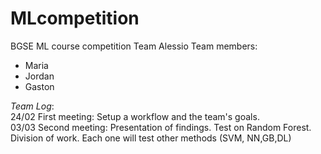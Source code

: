 # MLcompetition
BGSE ML course competition
Team Alessio
Team members:
* Maria
* Jordan
* Gaston

*Team Log*:  
24/02 First meeting: Setup a workflow and the team's goals.  
03/03 Second meeting: Presentation of findings. Test on Random Forest. Division of work. Each one will test other methods (SVM, 
NN,GB,DL)

